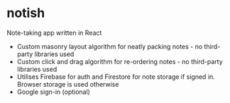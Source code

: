 # notish
Note-taking app written in React
- Custom masonry layout algorithm for neatly packing notes - no third-party libraries used
- Custom click and drag algorithm for re-ordering notes - no third-party libraries used
- Utilises Firebase for auth and Firestore for note storage if signed in. Browser storage is used otherwise
- Google sign-in (optional)
